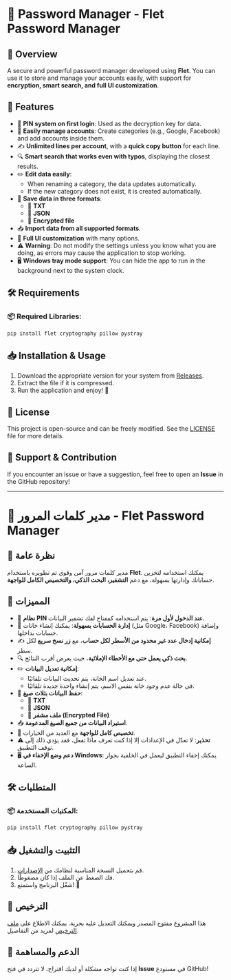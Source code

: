 # 🔐 Password Manager - Flet Password Manager

## 📌 Overview
A secure and powerful password manager developed using **Flet**. You can use it to store and manage your accounts easily, with support for **encryption, smart search, and full UI customization**.

## 🚀 Features
- 🔑 **PIN system on first login**: Used as the decryption key for data.
- 📂 **Easily manage accounts**: Create categories (e.g., Google, Facebook) and add accounts inside them.
- ✍️ **Unlimited lines per account**, with a **quick copy button** for each line.
- 🔍 **Smart search that works even with typos**, displaying the closest results.
- ✏️ **Edit data easily**:
  - When renaming a category, the data updates automatically.
  - If the new category does not exist, it is created automatically.
- 💾 **Save data in three formats**:
  - 🔹 **TXT**
  - 🔹 **JSON**
  - 🔹 **Encrypted file**
- 📥 **Import data from all supported formats**.
- 🎨 **Full UI customization** with many options.
- ⚠️ **Warning**: Do not modify the settings unless you know what you are doing, as errors may cause the application to stop working.
- 🖥️ **Windows tray mode support**: You can hide the app to run in the background next to the system clock.

## 🛠️ Requirements
### 📦 Required Libraries:
```bash
pip install flet cryptography pillow pystray
```

## 📥 Installation & Usage
1. Download the appropriate version for your system from [Releases](https://github.com/username/repository/releases).
2. Extract the file if it is compressed.
3. Run the application and enjoy! 🚀

## 📜 License
This project is open-source and can be freely modified. See the [LICENSE](LICENSE) file for more details.

## 📧 Support & Contribution
If you encounter an issue or have a suggestion, feel free to open an **Issue** in the GitHub repository!

---

# 🔐 مدير كلمات المرور - Flet Password Manager

## 📌 نظرة عامة
مدير كلمات مرور آمن وقوي تم تطويره باستخدام **Flet**. يمكنك استخدامه لتخزين حساباتك وإدارتها بسهولة، مع دعم **التشفير، البحث الذكي، والتخصيص الكامل للواجهة**.

## 🚀 المميزات
- 🔑 **نظام PIN عند الدخول لأول مرة**: يتم استخدامه كمفتاح لفك تشفير البيانات.
- 📂 **إدارة الحسابات بسهولة**: يمكنك إنشاء خانات (مثل Google، Facebook) وإضافة حسابات بداخلها.
- ✍️ **إمكانية إدخال عدد غير محدود من الأسطر لكل حساب**، مع **زر نسخ سريع** لكل سطر.
- 🔍 **بحث ذكي يعمل حتى مع الأخطاء الإملائية**، حيث يعرض أقرب النتائج.
- ✏️ **إمكانية تعديل البيانات**:
  - عند تعديل اسم الخانة، يتم تحديث البيانات تلقائيًا.
  - في حالة عدم وجود خانة بنفس الاسم، يتم إنشاء واحدة جديدة تلقائيًا.
- 💾 **حفظ البيانات بثلاث صيغ**:
  - 🔹 **TXT**
  - 🔹 **JSON**
  - 🔹 **ملف مشفر (Encrypted File)**
- 📥 **استيراد البيانات من جميع الصيغ المدعومة**.
- 🎨 **تخصيص كامل للواجهة** مع العديد من الخيارات.
- ⚠️ **تحذير**: لا تعدّل في الإعدادات إلا إذا كنت تعرف ماذا تفعل، فقد يؤدي ذلك إلى توقف التطبيق.
- 🖥️ **دعم وضع الإخفاء في Windows**: يمكنك إخفاء التطبيق ليعمل في الخلفية بجوار الساعة.

## 🛠️ المتطلبات
### 📦 المكتبات المستخدمة:
```bash
pip install flet cryptography pillow pystray
```

## 📥 التثبيت والتشغيل
1. قم بتحميل النسخة المناسبة لنظامك من [الإصدارات](https://github.com/username/repository/releases).
2. فك الضغط عن الملف إذا كان مضغوطًا.
3. شغّل البرنامج واستمتع! 🚀

## 📜 الترخيص
هذا المشروع مفتوح المصدر ويمكنك التعديل عليه بحرية. يمكنك الاطلاع على [ملف الترخيص](LICENSE) لمزيد من التفاصيل.

## 📧 الدعم والمساهمة
إذا كنت تواجه مشكلة أو لديك اقتراح، لا تتردد في فتح **Issue** في مستودع GitHub!

